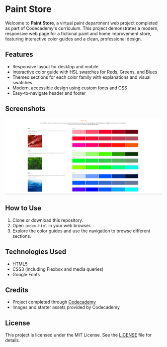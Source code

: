 # Paint Store

Welcome to **Paint Store**, a virtual paint department web project completed as part of Codecademy's curriculum. This project demonstrates a modern, responsive web page for a fictional paint and home improvement store, featuring interactive color guides and a clean, professional design.

## Features

- Responsive layout for desktop and mobile
- Interactive color guide with HSL swatches for Reds, Greens, and Blues
- Themed sections for each color family with explanations and visual swatches
- Modern, accessible design using custom fonts and CSS
- Easy-to-navigate header and footer

## Screenshots

<!-- Add screenshots of your project here -->
![Paint Store Screenshot](screenshots/Body.png)

## How to Use

1. Clone or download this repository.
2. Open `index.html` in your web browser.
3. Explore the color guides and use the navigation to browse different sections.

## Technologies Used

- HTML5
- CSS3 (including Flexbox and media queries)
- Google Fonts

## Credits

- Project completed through [Codecademy](https://www.codecademy.com/)
- Images and starter assets provided by Codecademy

## License

This project is licensed under the MIT License. See the [LICENSE](LICENSE) file for details.

